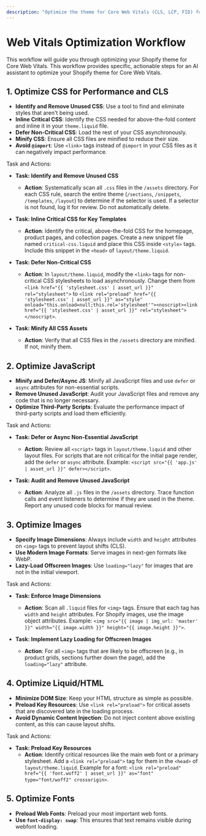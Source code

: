 ```yaml
---
description: "Optimize the theme for Core Web Vitals (CLS, LCP, FID) focusing on JS, Liquid, CSS, and HTML files."
---
```


# Web Vitals Optimization Workflow

This workflow will guide you through optimizing your Shopify theme for Core Web Vitals.
This workflow provides specific, actionable steps for an AI assistant to optimize your Shopify theme for Core Web Vitals.


## 1. Optimize CSS for Performance and CLS

- **Identify and Remove Unused CSS**: Use a tool to find and eliminate styles that aren't being used.
- **Inline Critical CSS**: Identify the CSS needed for above-the-fold content and inline it in your `theme.liquid` file.
- **Defer Non-Critical CSS**: Load the rest of your CSS asynchronously.
- **Minify CSS**: Ensure all CSS files are minified to reduce their size.
- **Avoid `@import`**: Use `<link>` tags instead of `@import` in your CSS files as it can negatively impact performance.

Task and Actions:

- **Task: Identify and Remove Unused CSS**
  - **Action**: Systematically scan all `.css` files in the `/assets` directory. For each CSS rule, search the entire theme (`/sections`, `/snippets`, `/templates`, `/layout`) to determine if the selector is used. If a selector is not found, log it for review. Do not automatically delete.

- **Task: Inline Critical CSS for Key Templates**
  - **Action**: Identify the critical, above-the-fold CSS for the homepage, product pages, and collection pages. Create a new snippet file named `critical-css.liquid` and place this CSS inside `<style>` tags. Include this snippet in the `<head>` of `layout/theme.liquid`.

- **Task: Defer Non-Critical CSS**
  - **Action**: In `layout/theme.liquid`, modify the `<link>` tags for non-critical CSS stylesheets to load asynchronously. Change them from `<link href="{{ 'stylesheet.css' | asset_url }}" rel="stylesheet">` to `<link rel="preload" href="{{ 'stylesheet.css' | asset_url }}" as="style" onload="this.onload=null;this.rel='stylesheet'"><noscript><link href="{{ 'stylesheet.css' | asset_url }}" rel="stylesheet"></noscript>`.

- **Task: Minify All CSS Assets**
  - **Action**: Verify that all CSS files in the `/assets` directory are minified. If not, minify them.


## 2. Optimize JavaScript

- **Minify and Defer/Async JS**: Minify all JavaScript files and use `defer` or `async` attributes for non-essential scripts.
- **Remove Unused JavaScript**: Audit your JavaScript files and remove any code that is no longer necessary.
- **Optimize Third-Party Scripts**: Evaluate the performance impact of third-party scripts and load them efficiently.

Task and Actions:
- **Task: Defer or Async Non-Essential JavaScript**
  - **Action**: Review all `<script>` tags in `layout/theme.liquid` and other layout files. For scripts that are not critical for the initial page render, add the `defer` or `async` attribute. Example: `<script src="{{ 'app.js' | asset_url }}" defer></script>`.

- **Task: Audit and Remove Unused JavaScript**
  - **Action**: Analyze all `.js` files in the `/assets` directory. Trace function calls and event listeners to determine if they are used in the theme. Report any unused code blocks for manual review.

## 3. Optimize Images

- **Specify Image Dimensions**: Always include `width` and `height` attributes on `<img>` tags to prevent layout shifts (CLS).
- **Use Modern Image Formats**: Serve images in next-gen formats like WebP.
- **Lazy-Load Offscreen Images**: Use `loading="lazy"` for images that are not in the initial viewport.

Task and Actions:
- **Task: Enforce Image Dimensions**
  - **Action**: Scan all `.liquid` files for `<img>` tags. Ensure that each tag has `width` and `height` attributes. For Shopify images, use the image object attributes. Example: `<img src="{{ image | img_url: 'master' }}" width="{{ image.width }}" height="{{ image.height }}">`.

- **Task: Implement Lazy Loading for Offscreen Images**
  - **Action**: For all `<img>` tags that are likely to be offscreen (e.g., in product grids, sections further down the page), add the `loading="lazy"` attribute.

## 4. Optimize Liquid/HTML

- **Minimize DOM Size**: Keep your HTML structure as simple as possible.
- **Preload Key Resources**: Use `<link rel="preload">` for critical assets that are discovered late in the loading process.
- **Avoid Dynamic Content Injection**: Do not inject content above existing content, as this can cause layout shifts.

Task and Actions:
- **Task: Preload Key Resources**
  - **Action**: Identify critical resources like the main web font or a primary stylesheet. Add a `<link rel="preload">` tag for them in the `<head>` of `layout/theme.liquid`. Example for a font: `<link rel="preload" href="{{ 'font.woff2' | asset_url }}" as="font" type="font/woff2" crossorigin>`.

## 5. Optimize Fonts

- **Preload Web Fonts**: Preload your most important web fonts.
- **Use `font-display: swap`**: This ensures that text remains visible during webfont loading.
